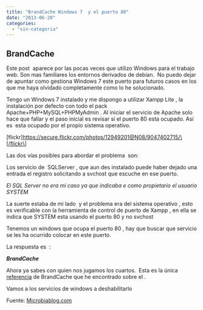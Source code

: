 ```yaml
---
title: "BrandCache Windows 7  y el puerto 80"
date: "2013-06-20"
categories: 
  - "sin-categoria"
---
```


## BrandCache

Este post  aparece por las pocas veces que utilizo Windows para el trabajo web. Son mas familiares los entornos derivados de debian.  No puedo dejar de apuntar como gestiona Windows 7 este puerto para futuros casos en los que me haya olvidado completamente como lo he solucionado.

Tengo un Windows 7 instalado y me dispongo a utilizar Xampp Lite , la instalación por defecto con todo el pack Apache+PHP+MySQL+PHPMyAdmin . Al iniciar el servicio de Apache solo hace que fallar y el paso inicial es revisar si el puerto 80 esta ocupado. Así es  esta ocupado por el propio sistema operativo.

\[flickr\]https://secure.flickr.com/photos/12949201@N08/9047402715/\[/flickr\]

Las dos vías posibles para abordar el problema  son:

Los servicio de  SQLServer , que aun des instalado puede haber dejado una entrada el registro solicitando a svchost que escuche en ese puerto.

_El SQL Server no era mi caso ya que indicaba e como propietario el usuario SYSTEM_

La suerte estaba de mi lado  y el problema era del sistema operativo , esto es verificable con la herramienta de control de puerto de Xampp , en ella se indica que SYSTEM esta usando el puerto 80 y no svchost

Tenemos un windows que ocupa el puerto 80 , hay que buscar que servicio se les ha ocurrido colocar en este puerto.

La respuesta es  :

_**BrandCache**_

Ahora ya sabes con quien nos jugamos los cuartos.  Esta es la única [referencia](https://technet.microsoft.com/en-us/network/dd425028.aspx "BrandCache") de BrandCache que he encontrado sobre el .

Vamos a los servicios de windows a deshabilitarlo

Fuente: [Microbiablog.com](https://www.microbiablog.com/herramientas/problema-apache-xampp-con-puerto-80-en-windows-7/ "Apache Xampp con puerto 80 en Windows-7")
